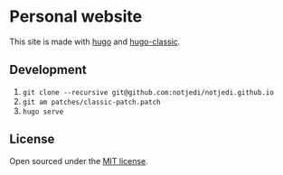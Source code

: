 # Personal website

This site is made with [hugo](https://github.com/gohugoio/hugo) and [hugo-classic](https://github.com/goodroot/hugo-classic).

## Development

1. `git clone --recursive git@github.com:notjedi/notjedi.github.io`
2. `git am patches/classic-patch.patch`
3. `hugo serve`
<!-- 2. `git submodule update --init --recursive` -->

## License

Open sourced under the [MIT license](LICENSE.md).
